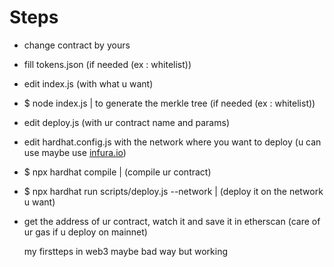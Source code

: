# Steps

- change contract by yours
- fill tokens.json (if needed (ex : whitelist))
- edit index.js (with what u want)
- $ node index.js | to generate the merkle tree (if needed (ex : whitelist))
- edit deploy.js (with ur contract name and params)
- edit hardhat.config.js with the network where you want to deploy (u can use maybe use [infura.io](https://infura.io/))
- $ npx hardhat compile | (compile ur contract)
- $ npx hardhat run scripts/deploy.js --network <network-name> | (deploy it on the network u want)
- get the address of ur contract, watch it and save it in etherscan (care of ur gas if u deploy on mainnet)
  
  
  
  
  
  my firstteps in web3
  maybe bad way but working
